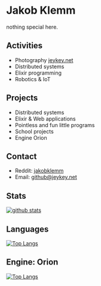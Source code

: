 # Jakob Klemm

nothing special here.

## Activities
- Photography [jeykey.net](https://jeykey.net)
- Distributed systems
- Elixir programming
- Robotics & IoT

## Projects
- Distributed systems
- Elixir & Web applications
- Pointless and fun little programs
- School projects
- Engine Orion

## Contact
- Reddit: [jakobklemm](https://reddit.com/u/jakobklemm)
- Email: [github@jeykey.net](mailto:github@jeykey.net)

## Stats

[![github stats](https://github-readme-stats.vercel.app/api?username=jakobklemm&show_icons=true&hide_border=true&count_private=true&theme=dark)](https://github.com/anuraghazra/github-readme-stats)

## Languages

[![Top Langs](https://github-readme-stats.vercel.app/api/top-langs/?username=jakobklemm&show_icons=true&hide_border=true&theme=dark&hide=javascript,html)](https://github.com/anuraghazra/github-readme-stats)

## Engine: Orion

[![Top Langs](https://github-readme-stats.vercel.app/api/top-langs/?username=engineorion&show_icons=true&hide_border=true&theme=dark)](https://github.com/anuraghazra/github-readme-stats)
